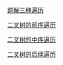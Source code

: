 [题解三种遍历](https://leetcode-cn.com/problems/binary-tree-preorder-traversal/solution/che-di-chi-tou-qian-zhong-hou-xu-di-gui-fa-di-gu-2/)

[二叉树的前序遍历](https://leetcode-cn.com/problems/binary-tree-preorder-traversal/)

[二叉树的中序遍历](https://leetcode-cn.com/problems/binary-tree-inorder-traversal/)

[二叉树的后续遍历](https://leetcode-cn.com/problems/binary-tree-postorder-traversal/)